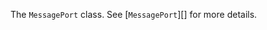 <!-- YAML
added: v15.0.0
-->

<!-- type=global -->

The `MessagePort` class. See [`MessagePort`][] for more details.

